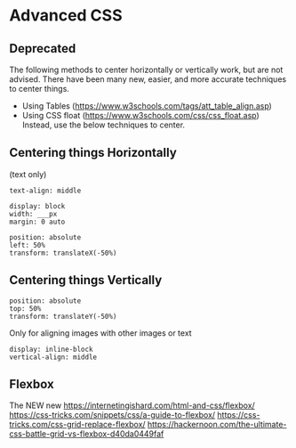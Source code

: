 # Advanced CSS

## Deprecated
The following methods to center horizontally or vertically work, but are not advised.
There have been many new, easier, and more accurate techniques to center things.
 - Using Tables (https://www.w3schools.com/tags/att_table_align.asp)
 - Using CSS float (https://www.w3schools.com/css/css_float.asp)
Instead, use the below techniques to center.

## Centering things Horizontally
(text only)
```
text-align: middle
```

```
display: block
width: ___px
margin: 0 auto
```

```
position: absolute
left: 50%
transform: translateX(-50%)
```

## Centering things Vertically
```
position: absolute
top: 50%
transform: translateY(-50%)
```

Only for aligning images with other images or text
```
display: inline-block
vertical-align: middle
```

## Flexbox
The NEW new
https://internetingishard.com/html-and-css/flexbox/
https://css-tricks.com/snippets/css/a-guide-to-flexbox/
https://css-tricks.com/css-grid-replace-flexbox/
https://hackernoon.com/the-ultimate-css-battle-grid-vs-flexbox-d40da0449faf
